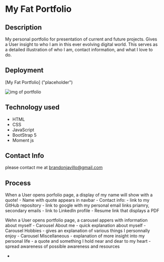 # My Fat Portfolio

## Description

My personal portfolio for presentation of current and future projects.  Gives a User insight to who I am in this ever evolving digital world.  This serves as a detailed illustration of who I am, contact information, and what I love to do.

## Deployment 

[My Fat Portfolio] ("placeholder")

<img src="./assets/images/port photo.PNG" alt=" img of portfolio"/>

## Technology used

- HTML
- CSS
- JavaScript
- BootStrap 5
- Moment js


## Contact Info

please contact me at [brandonjavillo@gmail.com](brandonjavillo@gmail.com)


## Process

<!-- - NavBar created with links and supporting documents -->
When a User opens porfolio page, a display of my name will show with a quote!
    - Name with quote appears in navbar
    - Contact info:
        - link to my GitHub repository
        - link to google with my personal email links priamry, secondary emails
        - link to LinkedIn profile
        - Resume link that displays a PDF 

<!-- - Carousel created with corresponding information -->
Wehn a User opens portfolio page, a carousel appers with information about myself
    - Carousel About me
        - quick explanation about myself
    - Carousel Hobbies
        - gives an explanation of various things I personnally enjoy
    - Carousel Miscellaneous
        - explanation of more insight into my personal life
        - a quote and something I hold near and dear to my heart
        - spread awareness of possible awareness and resources  

<!-- - sections and cards created to explain individual tracked information in clarity  -->

- 